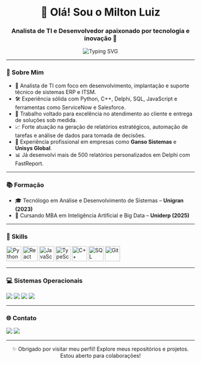 <h1 align="center">👋 Olá! Sou o Milton Luiz</h1>
<h3 align="center">Analista de TI e Desenvolvedor apaixonado por tecnologia e inovação 🚀</h3>

<p align="center">
  <img src="https://readme-typing-svg.herokuapp.com?font=Fira+Code&weight=500&pause=1000&color=F7D745&center=true&vCenter=true&width=435&lines=Desenvolvedor+Fullstack;Especialista+em+Implantação+e+Suporte;Apaixonado+por+tecnologia" alt="Typing SVG" />
</p>

---

### 🧠 Sobre Mim

- 🎯 Analista de TI com foco em desenvolvimento, implantação e suporte técnico de sistemas ERP e ITSM.
- 🛠 Experiência sólida com Python, C++, Delphi, SQL, JavaScript e ferramentas como ServiceNow e Salesforce.
- 💬 Trabalho voltado para excelência no atendimento ao cliente e entrega de soluções sob medida.
- 📈 Forte atuação na geração de relatórios estratégicos, automação de tarefas e análise de dados para tomada de decisões.
- 💼 Experiência profissional em empresas como **Ganso Sistemas** e **Unisys Global**.
- 📊 Já desenvolvi mais de 500 relatórios personalizados em Delphi com FastReport.

---

### 📚 Formação

- 🎓 Tecnólogo em Análise e Desenvolvimento de Sistemas – **Unigran (2023)**
- 📘 Cursando MBA em Inteligência Artificial e Big Data – **Uniderp (2025)**

---

### 🚀 Skills

<p align="left">
  <img height="40" src="https://cdn.jsdelivr.net/gh/devicons/devicon/icons/python/python-original.svg" alt="Python"/>
  <img height="40" src="https://cdn.jsdelivr.net/gh/devicons/devicon/icons/react/react-original.svg" alt="React"/>
  <img height="40" src="https://cdn.jsdelivr.net/gh/devicons/devicon/icons/javascript/javascript-original.svg" alt="JavaScript"/>
  <img height="40" src="https://cdn.jsdelivr.net/gh/devicons/devicon/icons/typescript/typescript-original.svg" alt="TypeScript"/>
  <img height="40" src="https://cdn.jsdelivr.net/gh/devicons/devicon/icons/cplusplus/cplusplus-original.svg" alt="C++"/>
  <img height="40" src="https://cdn.jsdelivr.net/gh/devicons/devicon/icons/sqlite/sqlite-original.svg" alt="SQL"/>
  <img height="40" src="https://cdn.jsdelivr.net/gh/devicons/devicon/icons/git/git-original.svg" alt="Git"/>
</p>

---

### 💻 Sistemas Operacionais

<p align="left">
  <img src="https://img.shields.io/badge/Android-3DDC84?style=for-the-badge&logo=android&logoColor=white" />
  <img src="https://img.shields.io/badge/iOS-000000?style=for-the-badge&logo=ios&logoColor=white" />
  <img src="https://img.shields.io/badge/Windows-0078D6?style=for-the-badge&logo=windows&logoColor=white" />
  <img src="https://img.shields.io/badge/Ubuntu-E95420?style=for-the-badge&logo=ubuntu&logoColor=white" />
</p>

---

### 🌐 Contato

<p align="left">
  <a href="mailto:Milton.luiz36@hotmail.com"><img src="https://img.shields.io/badge/Email-D14836?style=for-the-badge&logo=gmail&logoColor=white"/></a>
  <a href="https://www.linkedin.com/in/miltondev/" target="_blank">
    <img src="https://img.shields.io/badge/LinkedIn-0077B5?style=for-the-badge&logo=linkedin&logoColor=white" />
  </a>
</p>

---

<p align="center">✨ Obrigado por visitar meu perfil! Explore meus repositórios e projetos. Estou aberto para colaborações!</p>
